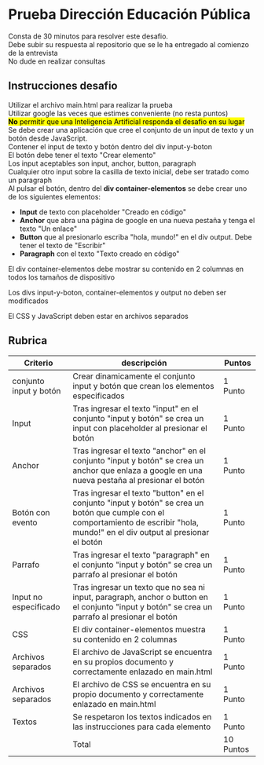 # Prueba Dirección Educación Pública
Consta de 30 minutos para resolver este desafio.  
Debe subir su respuesta al repositorio que se le ha entregado al comienzo de la entrevista  
No dude en realizar consultas  
## Instrucciones desafio
Utilizar el archivo main.html para realizar la prueba  
Utilizar google las veces que estimes conveniente (no resta puntos)  
<mark>__No__ permitir que una Inteligencia Artificial responda el desafio en su lugar</mark>  
Se debe crear una aplicación que cree el conjunto de un input de texto y un botón desde JavaScript.  
Contener el input de texto y botón dentro del div input-y-boton  
El botón debe tener el texto "Crear elemento"  
Los input aceptables son input, anchor, button, paragraph  
Cualquier otro input sobre la casilla de texto inicial, debe ser tratado como un paragraph  
Al pulsar el botón, dentro del __div container-elementos__ se debe crear uno de los siguientes elementos:

- __Input__ de texto con placeholder "Creado en código"
- __Anchor__ que abra una página de google en una nueva pestaña y tenga el texto "Un enlace"
- __Button__ que al presionarlo escriba "hola, mundo!" en el div output. Debe tener el texto de "Escribir"
- __Paragraph__ con el texto "Texto creado en código"

El div container-elementos debe mostrar su contenido en 2 columnas en todos los tamaños de dispositivo

Los divs input-y-boton, container-elementos y output no deben ser modificados

El CSS y JavaScript deben estar en archivos separados

## Rubrica
|Criterio | descripción | Puntos |
|-|-|-|
|conjunto input y botón| Crear dinamicamente el conjunto input y botón que crean los elementos especificados | 1 Punto|
|Input|Tras ingresar el texto "input" en el conjunto "input y botón" se crea un input con placeholder al presionar el botón| 1 Punto |
|Anchor|Tras ingresar el texto "anchor" en el conjunto "input y botón" se crea un anchor que enlaza a google en una nueva pestaña  al presionar el botón| 1 Punto|
|Botón con evento|Tras ingresar el texto "button" en el conjunto "input y botón" se crea un botón que cumple con el comportamiento de escribir "hola, mundo!" en el div output al presionar el botón| 1 Punto|
|Parrafo|Tras ingresar el texto "paragraph" en el conjunto "input y botón" se crea un parrafo al presionar el botón| 1 Punto|
|Input no especificado|Tras ingresar un texto que no sea ni input, paragraph, anchor o button en el conjunto "input y botón" se crea un parrafo al presionar el botón| 1 Punto |
|CSS|El div container-elementos muestra su contenido en 2 columnas| 1 Punto |
|Archivos separados| El archivo de JavaScript se encuentra en su propios documento y correctamente enlazado en main.html| 1 Punto|
|Archivos separados| El archivo de CSS se encuentra en su propio documento y correctamente enlazado en main.html| 1 Punto|
|Textos|Se respetaron los textos indicados en las instrucciones para cada elemento| 1 Punto| 
||Total|10 Puntos|

